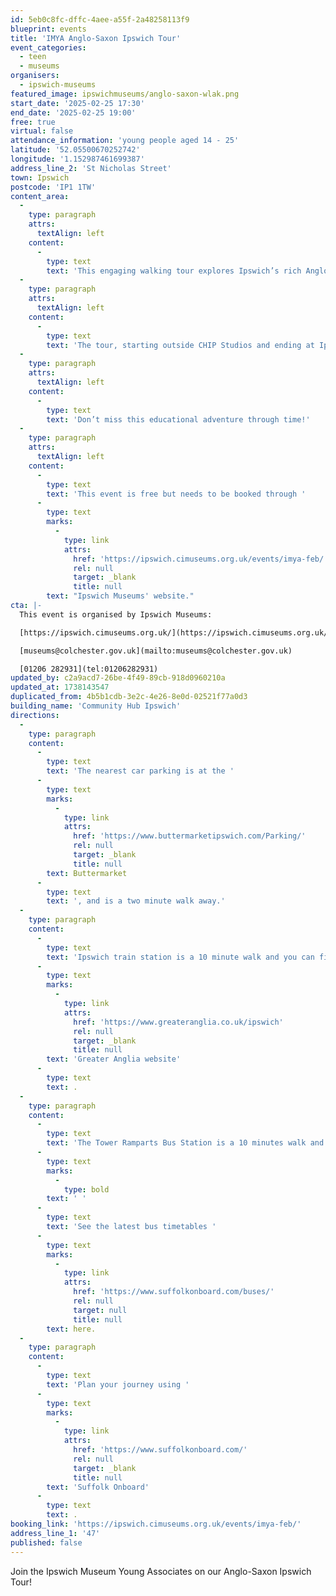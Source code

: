 ```yaml
---
id: 5eb0c8fc-dffc-4aee-a55f-2a48258113f9
blueprint: events
title: 'IMYA Anglo-Saxon Ipswich Tour'
event_categories:
  - teen
  - museums
organisers:
  - ipswich-museums
featured_image: ipswichmuseums/anglo-saxon-wlak.png
start_date: '2025-02-25 17:30'
end_date: '2025-02-25 19:00'
free: true
virtual: false
attendance_information: 'young people aged 14 - 25'
latitude: '52.05500670252742'
longitude: '1.152987461699387'
address_line_2: 'St Nicholas Street'
town: Ipswich
postcode: 'IP1 1TW'
content_area:
  -
    type: paragraph
    attrs:
      textAlign: left
    content:
      -
        type: text
        text: 'This engaging walking tour explores Ipswich’s rich Anglo-Saxon history and is perfect for young people aged 14-25 who are interested in our local heritage.'
  -
    type: paragraph
    attrs:
      textAlign: left
    content:
      -
        type: text
        text: 'The tour, starting outside CHIP Studios and ending at Ipswich Museum, is a fantastic opportunity for new members to join and learn alongside existing associates. Remember to dress for the weather as we explore historical landmarks and unearth stories from Ipswich’s ancient past.'
  -
    type: paragraph
    attrs:
      textAlign: left
    content:
      -
        type: text
        text: 'Don’t miss this educational adventure through time!'
  -
    type: paragraph
    attrs:
      textAlign: left
    content:
      -
        type: text
        text: 'This event is free but needs to be booked through '
      -
        type: text
        marks:
          -
            type: link
            attrs:
              href: 'https://ipswich.cimuseums.org.uk/events/imya-feb/'
              rel: null
              target: _blank
              title: null
        text: "Ipswich Museums' website."
cta: |-
  This event is organised by Ipswich Museums:

  [https://ipswich.cimuseums.org.uk/](https://ipswich.cimuseums.org.uk/) 

  [museums@colchester.gov.uk](mailto:museums@colchester.gov.uk)

  [01206 282931](tel:01206282931)
updated_by: c2a9acd7-26be-4f49-89cb-918d0960210a
updated_at: 1738143547
duplicated_from: 4b5b1cdb-3e2c-4e26-8e0d-02521f77a0d3
building_name: 'Community Hub Ipswich'
directions:
  -
    type: paragraph
    content:
      -
        type: text
        text: 'The nearest car parking is at the '
      -
        type: text
        marks:
          -
            type: link
            attrs:
              href: 'https://www.buttermarketipswich.com/Parking/'
              rel: null
              target: _blank
              title: null
        text: Buttermarket
      -
        type: text
        text: ', and is a two minute walk away.'
  -
    type: paragraph
    content:
      -
        type: text
        text: 'Ipswich train station is a 10 minute walk and you can find up to date train times on the '
      -
        type: text
        marks:
          -
            type: link
            attrs:
              href: 'https://www.greateranglia.co.uk/ipswich'
              rel: null
              target: _blank
              title: null
        text: 'Greater Anglia website'
      -
        type: text
        text: .
  -
    type: paragraph
    content:
      -
        type: text
        text: 'The Tower Ramparts Bus Station is a 10 minutes walk and buses run frequently.'
      -
        type: text
        marks:
          -
            type: bold
        text: ' '
      -
        type: text
        text: 'See the latest bus timetables '
      -
        type: text
        marks:
          -
            type: link
            attrs:
              href: 'https://www.suffolkonboard.com/buses/'
              rel: null
              target: null
              title: null
        text: here.
  -
    type: paragraph
    content:
      -
        type: text
        text: 'Plan your journey using '
      -
        type: text
        marks:
          -
            type: link
            attrs:
              href: 'https://www.suffolkonboard.com/'
              rel: null
              target: _blank
              title: null
        text: 'Suffolk Onboard'
      -
        type: text
        text: .
booking_link: 'https://ipswich.cimuseums.org.uk/events/imya-feb/'
address_line_1: '47'
published: false
---
```

Join the Ipswich Museum Young Associates on our Anglo-Saxon Ipswich Tour!